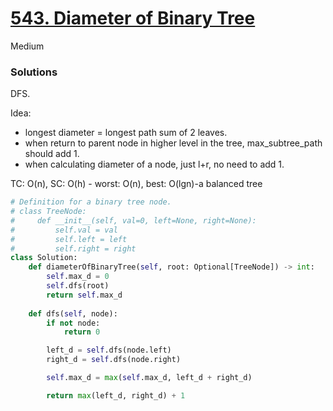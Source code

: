 # [543. Diameter of Binary Tree](https://leetcode.com/problems/diameter-of-binary-tree/description/?envType=company&envId=facebook&favoriteSlug=facebook-three-months)

Medium

### Solutions
DFS.

Idea:
- longest diameter = longest path sum of 2 leaves.
- when return to parent node in higher level in the tree, max_subtree_path should add 1.
- when calculating diameter of a node, just l+r, no need to add 1.

TC: O(n), SC: O(h) - worst: O(n), best: O(lgn)-a balanced tree

```python
# Definition for a binary tree node.
# class TreeNode:
#     def __init__(self, val=0, left=None, right=None):
#         self.val = val
#         self.left = left
#         self.right = right
class Solution:
    def diameterOfBinaryTree(self, root: Optional[TreeNode]) -> int:
        self.max_d = 0
        self.dfs(root)
        return self.max_d
        
    def dfs(self, node):        
        if not node:
            return 0

        left_d = self.dfs(node.left)
        right_d = self.dfs(node.right)

        self.max_d = max(self.max_d, left_d + right_d)

        return max(left_d, right_d) + 1
```
